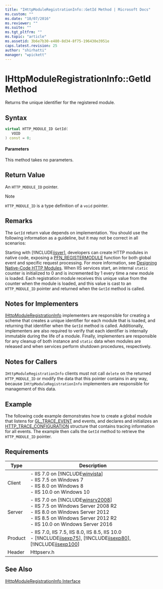 ```yaml
---
title: "IHttpModuleRegistrationInfo::GetId Method | Microsoft Docs"
ms.custom: ""
ms.date: "10/07/2016"
ms.reviewer: ""
ms.suite: ""
ms.tgt_pltfrm: ""
ms.topic: "article"
ms.assetid: 3b6e7b30-e480-8d34-8f75-196430e3951e
caps.latest.revision: 25
author: "shirhatti"
manager: "wpickett"
---
```

# IHttpModuleRegistrationInfo::GetId Method
Returns the unique identifier for the registered module.  
  
## Syntax  
  
```cpp  
virtual HTTP_MODULE_ID GetId(  
   VOID  
) const = 0;  
```  
  
#### Parameters  
 This method takes no parameters.  
  
## Return Value  
 An `HTTP_MODULE_ID` pointer.  
  
> [!NOTE]
>  `HTTP_MODULE_ID` is a type definition of a `void` pointer.  
  
## Remarks  
 The `GetId` return value depends on implementation. You should use the following information as a guideline, but it may not be correct in all scenarios:  
  
 Starting with [!INCLUDE[iisver](../../wmi-provider/includes/iisver-md.md)], developers can create HTTP modules in native code, exposing a [PFN_REGISTERMODULE](../../web-development-reference\native-code-api-reference/pfn-registermodule-function.md) function for both global event and specific request processing. For more information, see [Designing Native-Code HTTP Modules](../../web-development-reference\native-code-development-overview\designing-native-code-http-modules.md). When IIS services start, an internal `static` counter is initialized to 0 and is incremented by 1 every time a new module is loaded. Each registration module receives this unique value from the counter when the module is loaded, and this value is cast to an `HTTP_MODULE_ID` pointer and returned when the `GetId` method is called.  
  
## Notes for Implementers  
 [IHttpModuleRegistrationInfo](../../web-development-reference\native-code-api-reference/ihttpmoduleregistrationinfo-interface.md) implementers are responsible for creating a scheme that creates a unique identifier for each module that is loaded, and returning that identifier when the `GetId` method is called. Additionally, implementers are also required to verify that each identifier is internally immutable during the life of a module. Finally, implementers are responsible for any cleanup of both instance and `static` data when modules are released and when services perform shutdown procedures, respectively.  
  
## Notes for Callers  
 `IHttpModuleRegistrationInfo` clients must not call `delete` on the returned `HTTP_MODULE_ID` or modify the data that this pointer contains in any way, because `IHttpModuleRegistrationInfo` implementers are responsible for management of this data.  
  
## Example  
 The following code example demonstrates how to create a global module that listens for [GL_TRACE_EVENT](../../web-development-reference\native-code-api-reference/request-processing-constants.md) and events, and declares and initializes an [HTTP_TRACE_CONFIGURATION](../../web-development-reference\native-code-api-reference/http-trace-configuration-structure.md) structure that contains tracing information for all events. The example then calls the `GetId` method to retrieve the `HTTP_MODULE_ID` pointer.  
  
<!-- TODO: review snippet reference  [!CODE [IHttpModuleRegistrationInfo#2](IHttpModuleRegistrationInfo#2)]  -->  
  
## Requirements  
  
|Type|Description|  
|----------|-----------------|  
|Client|-   IIS 7.0 on [!INCLUDE[winvista](../../wmi-provider/includes/winvista-md.md)]<br />-   IIS 7.5 on Windows 7<br />-   IIS 8.0 on Windows 8<br />-   IIS 10.0 on Windows 10|  
|Server|-   IIS 7.0 on [!INCLUDE[winsrv2008](../../wmi-provider/includes/winsrv2008-md.md)]<br />-   IIS 7.5 on Windows Server 2008 R2<br />-   IIS 8.0 on Windows Server 2012<br />-   IIS 8.5 on Windows Server 2012 R2<br />-   IIS 10.0 on Windows Server 2016|  
|Product|-   IIS 7.0, IIS 7.5, IIS 8.0, IIS 8.5, IIS 10.0<br />-   [!INCLUDE[iisexp75](../../web-development-reference/native-code-api-reference/includes/iisexp75-md.md)], [!INCLUDE[iisexp80](../../web-development-reference/native-code-api-reference/includes/iisexp80-md.md)], [!INCLUDE[iisexp100](../../web-development-reference/native-code-api-reference/includes/iisexp100-md.md)]|  
|Header|Httpserv.h|  
  
## See Also  
 [IHttpModuleRegistrationInfo Interface](../../web-development-reference\native-code-api-reference/ihttpmoduleregistrationinfo-interface.md)
